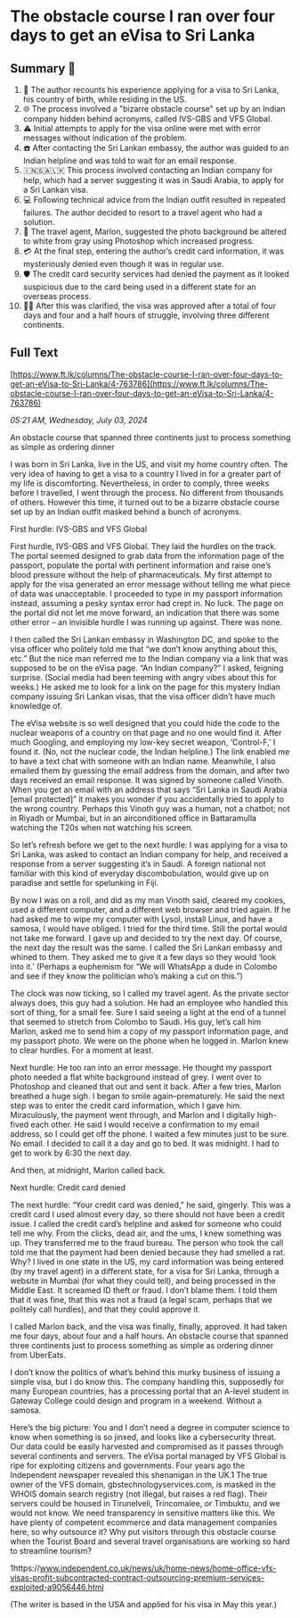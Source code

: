 # The obstacle course I ran over four days to get an eVisa to Sri Lanka

## Summary 🤖

1. 🧳 The author recounts his experience applying for a visa to Sri Lanka, his country of birth, while residing in the US.
2. 🌐 The process involved a "bizarre obstacle course" set up by an Indian company hidden behind acronyms, called IVS-GBS and VFS Global. 
3. ⚠️ Initial attempts to apply for the visa online were met with error messages without indication of the problem.
4. ☎️ After contacting the Sri Lankan embassy, the author was guided to an Indian helpline and was told to wait for an email response. 
5. 🇮🇳🇸🇦🇱🇰 This process involved contacting an Indian company for help, which had a server suggesting it was in Saudi Arabia, to apply for a Sri Lankan visa.
6. 💻 Following technical advice from the Indian outfit resulted in repeated failures. The author decided to resort to a travel agent who had a solution.
7. 📸 The travel agent, Marlon, suggested the photo background be altered to white from gray using Photoshop which increased progress.
8. 💳 At the final step, entering the author’s credit card information, it was mysteriously denied even though it was in regular use.
9. 🛡️ The credit card security services had denied the payment as it looked suspicious due to the card being used in a different state for an overseas process.
10. 👨‍💻 After this was clarified, the visa was approved after a total of four days and four and a half hours of struggle, involving three different continents.

## Full Text

[https://www.ft.lk/columns/The-obstacle-course-I-ran-over-four-days-to-get-an-eVisa-to-Sri-Lanka/4-763786](https://www.ft.lk/columns/The-obstacle-course-I-ran-over-four-days-to-get-an-eVisa-to-Sri-Lanka/4-763786)

*05:21 AM, Wednesday, July 03, 2024*

An obstacle course that spanned three continents just to process something as simple as ordering dinner

I was born in Sri Lanka, live in the US, and visit my home country often. The very idea of having to get a visa to a country I lived in for a greater part of my life is discomforting. Nevertheless, in order to comply, three weeks before I travelled, I went through the process. No different from thousands of others. However this time, it turned out to be a bizarre obstacle course set up by an Indian outfit masked behind a bunch of acronyms.

First hurdle: IVS-GBS and VFS Global

First hurdle, IVS-GBS and VFS Global. They laid the hurdles on the track. The portal seemed designed to grab data from the information page of the passport, populate the portal with pertinent information and raise one’s blood pressure without the help of pharmaceuticals. My first attempt to apply for the visa generated an error message without telling me what piece of data was unacceptable. I proceeded to type in my passport information instead, assuming a pesky syntax error had crept in. No luck. The page on the portal did not let me move forward, an indication that there was some other error – an invisible hurdle I was running up against. There was none.

I then called the Sri Lankan embassy in Washington DC, and spoke to the visa officer who politely told me that “we don’t know anything about this, etc.” But the nice man referred me to the Indian company via a link that was supposed to be on the eVisa page. “An Indian company?” I asked, feigning surprise. (Social media had been teeming with angry vibes about this for weeks.) He asked me to look for a link on the page for this mystery Indian company issuing Sri Lankan visas, that the visa officer didn’t have much knowledge of.

The eVisa website is so well designed that you could hide the code to the nuclear weapons of a country on that page and no one would find it. After much Googling, and employing my low-key secret weapon, ‘Control-F,’ I found it. (No, not the nuclear code, the Indian helpline.) The link enabled me to have a text chat with someone with an Indian name. Meanwhile, I also emailed them by guessing the email address from the domain, and after two days received an email response. It was signed by someone called Vinoth. When you get an email with an address that says “Sri Lanka in Saudi Arabia [email protected]” it makes you wonder if you accidentally tried to apply to the wrong country. Perhaps this Vinoth guy was a human, not a chatbot; not in Riyadh or Mumbai, but in an airconditioned office in Battaramulla watching the T20s when not watching his screen.

So let’s refresh before we get to the next hurdle: I was applying for a visa to Sri Lanka, was asked to contact an Indian company for help, and received a response from a server suggesting it’s in Saudi. A foreign national not familiar with this kind of everyday discombobulation, would give up on paradise and settle for spelunking in Fiji.

By now I was on a roll, and did as my man Vinoth said, cleared my cookies, used a different computer, and a different web browser and tried again. If he had asked me to wipe my computer with Lysol, install Linux, and have a samosa, I would have obliged. I tried for the third time. Still the portal would not take me forward. I gave up and decided to try the next day. Of course, the next day the result was the same. I called the Sri Lankan embassy and whined to them. They asked me to give it a few days so they would ‘look into it.’ (Perhaps a euphemism for “We will WhatsApp a dude in Colombo and see if they know the politician who’s making a cut on this.”)

The clock was now ticking, so I called my travel agent. As the private sector always does, this guy had a solution. He had an employee who handled this sort of thing, for a small fee. Sure I said seeing a light at the end of a tunnel that seemed to stretch from Colombo to Saudi. His guy, let’s call him Marlon, asked me to send him a copy of my passport information page, and my passport photo. We were on the phone when he logged in. Marlon knew to clear hurdles. For a moment at least.

Next hurdle: He too ran into an error message. He thought my passport photo needed a flat white background instead of grey. I went over to Photoshop and cleaned that out and sent it back. After a few tries, Marlon breathed a huge sigh. I began to smile again–prematurely. He said the next step was to enter the credit card information, which I gave him. Miraculously, the payment went through, and Marlon and I digitally high-fived each other. He said I would receive a confirmation to my email address, so I could get off the phone. I waited a few minutes just to be sure. No email. I decided to call it a day and go to bed. It was midnight. I had to get to work by 6:30 the next day.

And then, at midnight, Marlon called back.

Next hurdle: Credit card denied

The next hurdle: “Your credit card was denied,” he said, gingerly. This was a credit card I used almost every day, so there should not have been a credit issue. I called the credit card’s helpline and asked for someone who could tell me why. From the clicks, dead air, and the ums, I knew something was up. They transferred me to the fraud bureau. The person who took the call told me that the payment had been denied because they had smelled a rat. Why? I lived in one state in the US, my card information was being entered (by my travel agent) in a different state, for a visa for Sri Lanka, through a website in Mumbai (for what they could tell), and being processed in the Middle East. It screamed ID theft or fraud. I don’t blame them. I told them that it was fine, that this was not a fraud (a legal scam, perhaps that we politely call hurdles), and that they could approve it.

I called Marlon back, and the visa was finally, finally, approved. It had taken me four days, about four and a half hours. An obstacle course that spanned three continents just to process something as simple as ordering dinner from UberEats.

I don’t know the politics of what’s behind this murky business of issuing a simple visa, but I do know this. The company handling this, supposedly for many European countries, has a processing portal that an A-level student in Gateway College could design and program in a weekend. Without a samosa.

Here’s the big picture: You and I don’t need a degree in computer science to know when something is so jinxed, and looks like a cybersecurity threat. Our data could be easily harvested and compromised as it passes through several continents and servers. The eVisa portal managed by VFS Global is ripe for exploiting citizens and governments. Four years ago the Independent newspaper revealed this shenanigan in the UK.1 The true owner of the VFS domain, gbstechnologyservices.com, is masked in the WHOIS domain search registry (not illegal, but raises a red flag). Their servers could be housed in Tirunelveli, Trincomalee, or Timbuktu, and we would not know. We need transparency in sensitive matters like this. We have plenty of competent ecommerce and data management companies here, so why outsource it? Why put visitors through this obstacle course when the Tourist Board and several travel organisations are working so hard to streamline tourism?

1https://www.independent.co.uk/news/uk/home-news/home-office-vfs-visas-profit-subcontracted-contract-outsourcing-premium-services-exploited-a9056446.html

(The writer is based in the USA and applied for his visa in May this year.)

